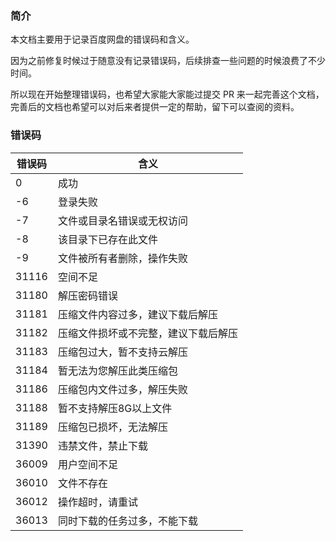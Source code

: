 ### 简介

本文档主要用于记录百度网盘的错误码和含义。

因为之前修复时候过于随意没有记录错误码，后续排查一些问题的时候浪费了不少时间。

所以现在开始整理错误码，也希望大家能大家能过提交 PR 来一起完善这个文档，完善后的文档也希望可以对后来者提供一定的帮助，留下可以查阅的资料。

### 错误码

| 错误码 | 含义                                 |
| ------ | ------------------------------------ |
| 0      | 成功                                 |
| -6     | 登录失败                             |
| -7     | 文件或目录名错误或无权访问           |
| -8     | 该目录下已存在此文件                 |
| -9     | 文件被所有者删除，操作失败           |
| 31116  | 空间不足                             |
| 31180  | 解压密码错误                         |
| 31181  | 压缩文件内容过多，建议下载后解压     |
| 31182  | 压缩文件损坏或不完整，建议下载后解压 |
| 31183  | 压缩包过大，暂不支持云解压           |
| 31184  | 暂无法为您解压此类压缩包             |
| 31186  | 压缩包内文件过多，解压失败           |
| 31188  | 暂不支持解压8G以上文件               |
| 31189  | 压缩包已损坏，无法解压               |
| 31390  | 违禁文件，禁止下载                   |
| 36009  | 用户空间不足                         |
| 36010  | 文件不存在                           |
| 36012  | 操作超时，请重试                     |
| 36013  | 同时下载的任务过多，不能下载         |

